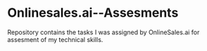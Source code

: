 # Onlinesales.ai--Assesments
Repository contains the tasks I was assigned by OnlineSales.ai for assesment of my technical skills.
